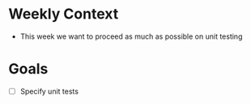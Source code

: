 # Weekly Context

* This week we want to proceed as much as possible on unit testing


# Goals

* [ ] Specify unit tests
